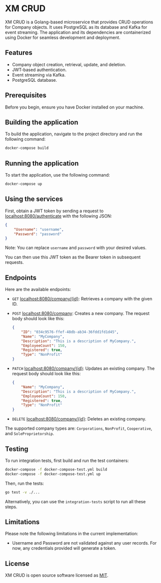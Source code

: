 # XM CRUD

XM CRUD is a Golang-based microservice that provides CRUD operations for Company objects. It uses PostgreSQL as its database and Kafka for event streaming. The application and its dependencies are containerized using Docker for seamless development and deployment.

## Features

- Company object creation, retrieval, update, and deletion.
- JWT-based authentication.
- Event streaming via Kafka.
- PostgreSQL database.

## Prerequisites

Before you begin, ensure you have Docker installed on your machine.

## Building the application

To build the application, navigate to the project directory and run the following command:

```bash
docker-compose build
```

## Running the application

To start the application, use the following command:

```bash
docker-compose up
```

## Using the services

First, obtain a JWT token by sending a request to [localhost:8080/authenticate]() with the following JSON:

```json
{
    "Username": "username",
    "Password": "password"
}
```
Note: You can replace `username` and `password` with your desired values.

You can then use this JWT token as the Bearer token in subsequent requests.

## Endpoints

Here are the available endpoints:

- `GET` [localhost:8080/company/{id}](): Retrieves a company with the given ID.
- `POST` [localhost:8080/company](): Creates a new company. The request body should look like this:

    ```json
    {
        "ID": "034c9576-ffef-48db-ab34-36fdd1fd1d45",
        "Name": "MyCompany",
        "Description": "This is a description of MyCompany.",
        "EmployeeCount": 150,
        "Registered": true,
        "Type": "NonProfit"
    }
    ```

- `PATCH` [localhost:8080/company/{id}](): Updates an existing company. The request body should look like this:

    ```json
    {
        "Name": "MyCompany",
        "Description": "This is a description of MyCompany.",
        "EmployeeCount": 150,
        "Registered": true,
        "Type": "NonProfit"
    }
    ```
  
- `DELETE` [localhost:8080/company/{id}](): Deletes an existing company.

The supported company types are: `Corporations`, `NonProfit`, `Cooperative`, and `SoleProprietorship`.

## Testing

To run integration tests, first build and run the test containers:

```bash
docker-compose -f docker-compose-test.yml build
docker-compose -f docker-compose-test.yml up
```

Then, run the tests:

```bash
go test -v ./...
```

Alternatively, you can use the `integration-tests` script to run all these steps.

## Limitations

Please note the following limitations in the current implementation:

- Username and Password are not validated against any user records. For now, any credentials provided will generate a token.

## License

XM CRUD is open source software licensed as [MIT](https://opensource.org/licenses/MIT).